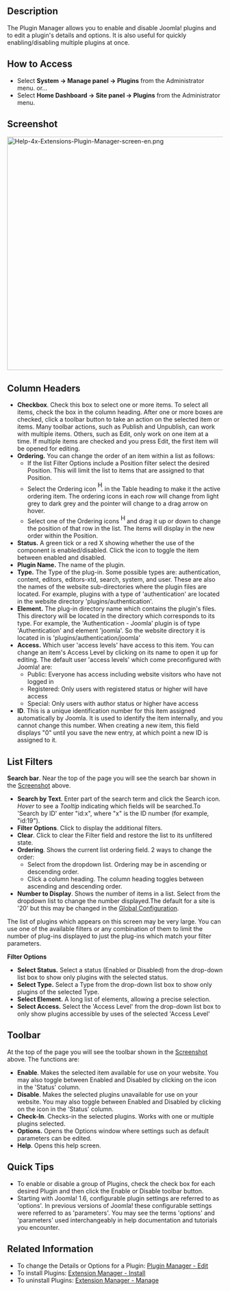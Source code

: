 <!-- Filename: Help4.x:Plugins / Display title: Plugins -->

## Description

The Plugin Manager allows you to enable and disable Joomla! plugins and
to edit a plugin's details and options. It is also useful for quickly
enabling/disabling multiple plugins at once.

## How to Access

- Select **System **→** Manage panel **→** Plugins** from the
  Administrator menu. or...
- Select **Home Dashboard **→** Site panel **→** Plugins** from the
  Administrator menu.

## Screenshot

<img
src="https://docs.joomla.org/images/3/35/Help-4x-Extensions-Plugin-Manager-screen-en.png"
decoding="async" data-file-width="800" data-file-height="544"
width="800" height="544"
alt="Help-4x-Extensions-Plugin-Manager-screen-en.png" />

## Column Headers

- **Checkbox**. Check this box to select one or more items. To select
  all items, check the box in the column heading. After one or more
  boxes are checked, click a toolbar button to take an action on the
  selected item or items. Many toolbar actions, such as Publish and
  Unpublish, can work with multiple items. Others, such as Edit, only
  work on one item at a time. If multiple items are checked and you
  press Edit, the first item will be opened for editing.
- **Ordering.** You can change the order of an item within a list as
  follows:
  - If the list Filter Options include a Position filter select the
    desired Position. This will limit the list to items that are
    assigned to that Position.
  - Select the Ordering icon <img
    src="https://docs.joomla.org/images/e/ee/Help30-Ordering-colheader-icon.png"
    decoding="async" data-file-width="12" data-file-height="23" width="12"
    height="23" alt="Help30-Ordering-colheader-icon.png" /> in the Table
    heading to make it the active ordering item. The ordering icons in
    each row will change from light grey to dark grey and the pointer
    will change to a drag arrow on hover.
  - Select one of the Ordering icons <img
    src="https://docs.joomla.org/images/8/87/Help30-Ordering-colheader-grab-bar-icon.png"
    decoding="async" data-file-width="10" data-file-height="21" width="10"
    height="21" alt="Help30-Ordering-colheader-grab-bar-icon.png" /> and
    drag it up or down to change the position of that row in the list.
    The items will display in the new order within the Position.
- **Status.** A green tick or a red X showing whether the use of the
  component is enabled/disabled. Click the icon to toggle the item
  between enabled and disabled.
- **Plugin Name.** The name of the plugin.
- **Type.** The Type of the plug-in. Some possible types are:
  authentication, content, editors, editors-xtd, search, system, and
  user. These are also the names of the website sub-directories where
  the plugin files are located. For example, plugins with a type of
  'authentication' are located in the website directory
  'plugins/authentication'.
- **Element.** The plug-in directory name which contains the plugin's
  files. This directory will be located in the directory which
  corresponds to its type. For example, the 'Authentication - Joomla'
  plugin is of type 'Authentication' and element 'joomla'. So the
  website directory it is located in is 'plugins/authentication/joomla'
- **Access.** Which user 'access levels' have access to this item. You
  can change an item's Access Level by clicking on its name to open it
  up for editing. The default user 'access levels' which come
  preconfigured with Joomla! are:
  - Public: Everyone has access including website visitors who have not
    logged in
  - Registered: Only users with registered status or higher will have
    access
  - Special: Only users with author status or higher have access
- **ID**. This is a unique identification number for this item assigned
  automatically by Joomla. It is used to identify the item internally,
  and you cannot change this number. When creating a new item, this
  field displays "0" until you save the new entry, at which point a new
  ID is assigned to it.

## List Filters

**Search bar**. Near the top of the page you will see the search bar
shown in the [Screenshot](#screenshot) above.

- **Search by Text**. Enter part of the search term and click the Search
  icon. *Hover* to see a *Tooltip* indicating which fields will be
  searched.To 'Search by ID' enter "id:x", where "x" is the ID number
  (for example, "id:19").
- **Filter Options**. Click to display the additional filters.
- **Clear**. Click to clear the Filter field and restore the list to its
  unfiltered state.
- **Ordering**. Shows the current list ordering field. 2 ways to change
  the order:
  - Select from the dropdown list. Ordering may be in ascending or
    descending order.
  - Click a column heading. The column heading toggles between ascending
    and descending order.
- **Number to Display**. Shows the number of items in a list. Select
  from the dropdown list to change the number displayed.The default for
  a site is '20' but this may be changed in the [Global
  Configuration](https://docs.joomla.org/Help4.x:Site_Global_Configuration/en#defaultlistlimit "Special:MyLanguage/Help4.x:Site Global Configuration/en").

The list of plugins which appears on this screen may be very large. You
can use one of the available filters or any combination of them to limit
the number of plug-ins displayed to just the plug-ins which match your
filter parameters.

**Filter Options**

- **Select Status.** Select a status (Enabled or Disabled) from the
  drop-down list box to show only plugins with the selected status.
- **Select Type.** Select a Type from the drop-down list box to show
  only plugins of the selected Type.
- **Select Element.** A long list of elements, allowing a precise
  selection.
- **Select Access.** Select the 'Access Level' from the drop-down list
  box to only show plugins accessible by uses of the selected 'Access
  Level'

## Toolbar

At the top of the page you will see the toolbar shown in the
[Screenshot](#Screenshot) above. The functions are:

- **Enable**. Makes the selected item available for use on your website.
  You may also toggle between Enabled and Disabled by clicking on the
  icon in the 'Status' column.
- **Disable**. Makes the selected plugins unavailable for use on your
  website. You may also toggle between Enabled and Disabled by clicking
  on the icon in the 'Status' column.
- **Check-In**. Checks-in the selected plugins. Works with one or
  multiple plugins selected.
- **Options.** Opens the Options window where settings such as default
  parameters can be edited.
- **Help**. Opens this help screen.

## Quick Tips

- To enable or disable a group of Plugins, check the check box for each
  desired Plugin and then click the Enable or Disable toolbar button.
- Starting with Joomla! 1.6, configurable plugin settings are referred
  to as 'options'. In previous versions of Joomla! these configurable
  settings were referred to as 'parameters'. You may see the terms
  'options' and 'parameters' used interchangeably in help documentation
  and tutorials you encounter.

## Related Information

- To change the Details or Options for a Plugin: [Plugin Manager -
  Edit](https://docs.joomla.org/Help4.x:Plugins:_Name_of_Plugin/en "Help4.x:Plugins: Name of Plugin/en")
- To install Plugins: [Extension Manager -
  Install](https://docs.joomla.org/Help4.x:Extensions:_Install/en "Help4.x:Extensions: Install/en")
- To uninstall Plugins: [Extension Manager -
  Manage](https://docs.joomla.org/Help4.x:Extensions:_Manage/en "Help4.x:Extensions: Manage/en")
